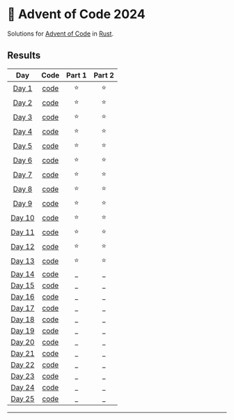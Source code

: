 # 🎄 Advent of Code 2024

Solutions for [Advent of Code](https://adventofcode.com/) in [Rust](https://www.rust-lang.org/).

## Results

| Day | Code | Part 1 | Part 2 |
| :---: | :---: | :---: | :---: |
| [Day 1](https://adventofcode.com/2024/day/1) | [code](src/bin/01.rs) | ⭐ | ⭐ |
| [Day 2](https://adventofcode.com/2024/day/2) | [code](src/bin/02.rs) | ⭐ | ⭐ |
| [Day 3](https://adventofcode.com/2024/day/3) | [code](src/bin/03.rs) | ⭐ | ⭐ |
| [Day 4](https://adventofcode.com/2024/day/4) | [code](src/bin/04.rs) | ⭐ | ⭐ |
| [Day 5](https://adventofcode.com/2024/day/5) | [code](src/bin/05.rs) | ⭐ | ⭐ |
| [Day 6](https://adventofcode.com/2024/day/6) | [code](src/bin/06.rs) | ⭐ | ⭐ |
| [Day 7](https://adventofcode.com/2024/day/7) | [code](src/bin/07.rs) | ⭐ | ⭐ |
| [Day 8](https://adventofcode.com/2024/day/8) | [code](src/bin/08.rs) | ⭐ | ⭐ |
| [Day 9](https://adventofcode.com/2024/day/9) | [code](src/bin/09.rs) | ⭐ | ⭐ |
| [Day 10](https://adventofcode.com/2024/day/10) | [code](src/bin/10.rs) | ⭐ | ⭐ |
| [Day 11](https://adventofcode.com/2024/day/11) | [code](src/bin/11.rs) | ⭐ | ⭐ |
| [Day 12](https://adventofcode.com/2024/day/12) | [code](src/bin/12.rs) | ⭐ | ⭐ |
| [Day 13](https://adventofcode.com/2024/day/13) | [code](src/bin/13.rs) | ⭐ | ⭐ |
| [Day 14](https://adventofcode.com/2024/day/14) | [code](src/bin/14.rs) | _ | _ |
| [Day 15](https://adventofcode.com/2024/day/15) | [code](src/bin/15.rs) | _ | _ |
| [Day 16](https://adventofcode.com/2024/day/16) | [code](src/bin/16.rs) | _ | _ |
| [Day 17](https://adventofcode.com/2024/day/17) | [code](src/bin/17.rs) | _ | _ |
| [Day 18](https://adventofcode.com/2024/day/18) | [code](src/bin/18.rs) | _ | _ |
| [Day 19](https://adventofcode.com/2024/day/19) | [code](src/bin/19.rs) | _ | _ |
| [Day 20](https://adventofcode.com/2024/day/20) | [code](src/bin/20.rs) | _ | _ |
| [Day 21](https://adventofcode.com/2024/day/21) | [code](src/bin/21.rs) | _ | _ |
| [Day 22](https://adventofcode.com/2024/day/22) | [code](src/bin/22.rs) | _ | _ |
| [Day 23](https://adventofcode.com/2024/day/23) | [code](src/bin/23.rs) | _ | _ |
| [Day 24](https://adventofcode.com/2024/day/24) | [code](src/bin/24.rs) | _ | _ |
| [Day 25](https://adventofcode.com/2024/day/25) | [code](src/bin/25.rs) | _ | _ |

---
